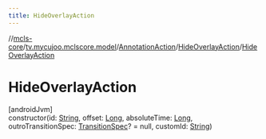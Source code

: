 ```yaml
---
title: HideOverlayAction
---
```

//[mcls-core](../../../../index.html)/[tv.mycujoo.mclscore.model](../../index.html)/[AnnotationAction](../index.html)/[HideOverlayAction](index.html)/[HideOverlayAction](-hide-overlay-action.html)



# HideOverlayAction



[androidJvm]\
constructor(id: [String](https://kotlinlang.org/api/latest/jvm/stdlib/kotlin/-string/index.html), offset: [Long](https://kotlinlang.org/api/latest/jvm/stdlib/kotlin/-long/index.html), absoluteTime: [Long](https://kotlinlang.org/api/latest/jvm/stdlib/kotlin/-long/index.html), outroTransitionSpec: [TransitionSpec](../../-transition-spec/index.html)? = null, customId: [String](https://kotlinlang.org/api/latest/jvm/stdlib/kotlin/-string/index.html))




